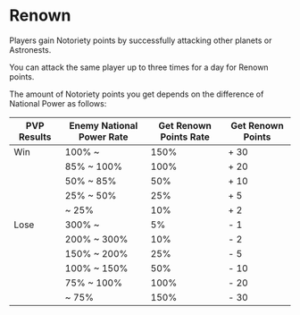 # Renown

 Players gain Notoriety points by successfully attacking other planets or Astronests.

You can attack the same player up to three times for a day for Renown points.

The amount of Notoriety points you get depends on the difference of National Power as follows:

| PVP Results | Enemy National Power Rate | Get Renown Points Rate | Get Renown Points |
| ----------- | ------------------------- | ---------------------- | ----------------- |
| Win         | 100% ~                    | 150%                   | + 30              |
|             | 85% ~ 100%                | 100%                   | + 20              |
|             | 50% ~ 85%                 | 50%                    | + 10              |
|             | 25% ~ 50%                 | 25%                    | + 5               |
|             | ~ 25%                     | 10%                    | + 2               |
| Lose        | 300% ~                    | 5%                     | - 1               |
|             | 200% ~ 300%               | 10%                    | - 2               |
|             | 150% ~ 200%               | 25%                    | - 5               |
|             | 100% ~ 150%               | 50%                    | - 10              |
|             | 75% ~ 100%                | 100%                   | - 20              |
|             | ~ 75%                     | 150%                   | - 30              |